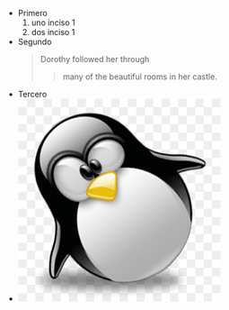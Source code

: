 

- Primero
    1. uno inciso 1
    2. dos inciso 1
- Segundo
  > Dorothy followed her through <br>
  >> many of the beautiful rooms in her castle.
- Tercero
-  ![Tux, la mascota de Linux](tux.png "TUX")
